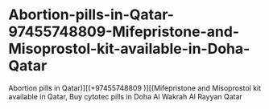 # Abortion-pills-in-Qatar-97455748809-Mifepristone-and-Misoprostol-kit-available-in-Doha-Qatar
Abortion pills in Qatar)][(+97455748809 )][(Mifepristone and Misoprostol kit available in Qatar, Buy cytotec pills in Doha Al Wakrah Al Rayyan Qatar

